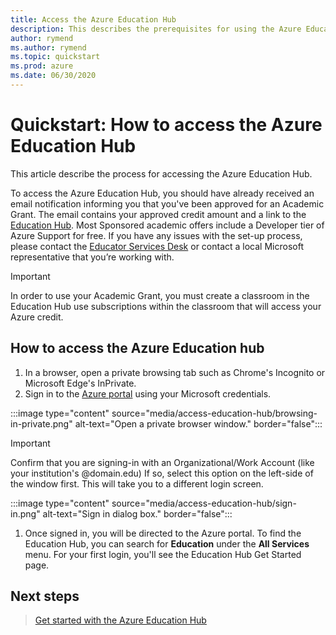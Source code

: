 ```yaml
---
title: Access the Azure Education Hub
description: This describes the prerequisites for using the Azure Education hub.
author: rymend
ms.author: rymend
ms.topic: quickstart
ms.prod: azure
ms.date: 06/30/2020
---
```


# Quickstart: How to access the Azure Education Hub
This article describe the process for accessing the Azure Education Hub.

To access the Azure Education Hub, you should have already received an email notification informing you that you've been approved for an Academic Grant. The email contains your approved credit amount and a link to the [Education Hub](https://aka.ms/startedu). Most Sponsored academic offers include a Developer tier of Azure Support for free. If you have any issues with the set-up process, please contact the [Educator Services Desk](mailto:azuredu@microsoft.com) or contact a local Microsoft representative that you’re working with.

> [!IMPORTANT]
> In order to use your Academic Grant, you must create a classroom in the Education Hub use subscriptions within the classroom that will access your Azure credit.

## How to access the Azure Education hub

1. In a browser, open a private browsing tab such as Chrome's Incognito or Microsoft Edge's InPrivate.
1. Sign in to the [Azure portal](https://portal.azure.com) using your Microsoft credentials.

:::image type="content" source="media/access-education-hub/browsing-in-private.png" alt-text="Open a private browser window." border="false":::
> [!IMPORTANT]
> Confirm that you are signing-in with an Organizational/Work Account (like your institution's @domain.edu) If so, select this option on the left-side of the window first. This will take you to a different login screen.

:::image type="content" source="media/access-education-hub/sign-in.png" alt-text="Sign in dialog box." border="false":::
1. Once signed in, you will be directed to the Azure portal. To find the Education Hub, you can search for **Education** under the **All Services** menu.
   For your first login, you'll see the Education Hub Get Started page.

## Next steps

> [Get started with the Azure Education Hub](get-started-education-hub.md)
